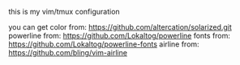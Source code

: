 this is my vim/tmux configuration

you can get 
color from: https://github.com/altercation/solarized.git
powerline from: https://github.com/Lokaltog/powerline
fonts from: https://github.com/Lokaltog/powerline-fonts
airline from: https://github.com/bling/vim-airline
